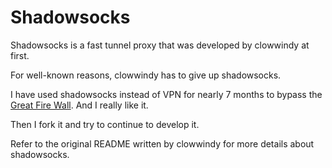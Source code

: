 Shadowsocks
===================

Shadowsocks is a fast tunnel proxy that was developed by clowwindy at first.

For well-known reasons, clowwindy has to give up shadowsocks.

I have used shadowsocks instead of VPN for nearly 7 months to bypass the [Great Fire Wall](https://en.wikipedia.org/wiki/Great_Firewall). And I really like it.

Then I fork it and try to continue to develop it.


Refer to the original README written by clowwindy for more details about shadowsocks.
